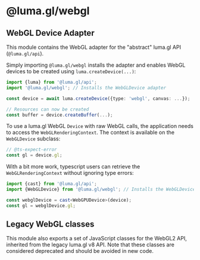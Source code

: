 # @luma.gl/webgl

## WebGL Device Adapter

This module contains the WebGL adapter for the "abstract" luma.gl API (`@luma.gl/api`).

Simply importing `@luma.gl/webgl` installs the adapter and enables WebGL devices to
be created using `luma.createDevice(...)`:

```typescript
import {luma} from '@luma.gl/api';
import '@luma.gl/webgl'; // Installs the WebGLDevice adapter

const device = await luma.createDevice({type: 'webgl', canvas: ...});

// Resources can now be created
const buffer = device.createBuffer(...);
```

To use a luma.gl WebGL `Device` with raw WebGL calls, the application needs to access
the `WebGLRenderingContext`. The context is available on the `WebGLDevice` subclass:

```typescript
// @ts-expect-error
const gl = device.gl;
```

With a bit more work, typescript users can retrieve the `WebGLRenderingContext`
without ignoring type errors:

```typescript
import {cast} from '@luma.gl/api';
import {WebGLDevice} from '@luma.gl/webgl'; // Installs the WebGLDevice adapter

const webglDevice = cast<WebGPUDevice>(device);
const gl = webglDevice.gl;
```

## Legacy WebGL classes

This module also exports a set of JavaScript classes for the WebGL2 API,
inherited from the legacy luma.gl v8 API. Note that these classes are considered
deprecated and should be avoided in new code.
